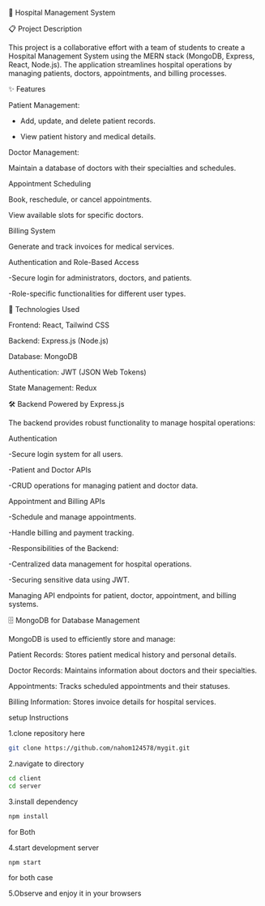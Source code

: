 🏥 Hospital Management System

📋 Project Description

This project is a collaborative effort with a team of students  to create a Hospital Management System using the MERN stack (MongoDB, Express, React, Node.js). The application streamlines hospital operations by managing patients, doctors, appointments, and billing processes.

✨ Features

Patient Management:

- Add, update, and delete patient records.

- View patient history and medical details.

Doctor Management:

Maintain a database of doctors with their specialties and schedules.

Appointment Scheduling

Book, reschedule, or cancel appointments.

View available slots for specific doctors.

Billing System

Generate and track invoices for medical services.

Authentication and Role-Based Access

-Secure login for administrators, doctors, and patients.

-Role-specific functionalities for different user types.

🚀 Technologies Used

Frontend: React, Tailwind CSS

Backend: Express.js (Node.js)

Database: MongoDB

Authentication: JWT (JSON Web Tokens)

State Management: Redux

🛠️ Backend Powered by Express.js

The backend provides robust functionality to manage hospital operations:

Authentication

-Secure login system for all users.

-Patient and Doctor APIs

-CRUD operations for managing patient and doctor data.

Appointment and Billing APIs

-Schedule and manage appointments.

-Handle billing and payment tracking.

-Responsibilities of the Backend:

-Centralized data management for hospital operations.

-Securing sensitive data using JWT.

Managing API endpoints for patient, doctor, appointment, and billing systems.

🗄️ MongoDB for Database Management

MongoDB is used to efficiently store and manage:

Patient Records: Stores patient medical history and personal details.

Doctor Records: Maintains information about doctors and their specialties.

Appointments: Tracks scheduled appointments and their statuses.

Billing Information: Stores invoice details for hospital services.


setup Instructions 

1.clone repository here 
```bash
git clone https://github.com/nahom124578/mygit.git
```
2.navigate to directory
```bash
cd client
cd server
```
3.install dependency
```bash
npm install
```
for Both 

4.start development server
```bash
npm start
```
for both case

5.Observe and enjoy it in your browsers 






